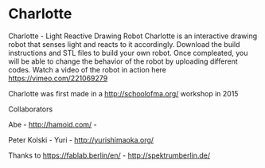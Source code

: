 # Charlotte
Charlotte - Light Reactive Drawing Robot
Charlotte is an interactive drawing robot that senses light and reacts to it accordingly.
Download the build instructions and STL files to build your own robot. Once compleated, you will be able to change the behavior
of the robot by uploading different codes. Watch a video of the robot in action here https://vimeo.com/221069279

Charlotte was first made in a http://schoolofma.org/ workshop in 2015

Collaborators 

Abe -  http://hamoid.com/ -

Peter Kolski - Yuri - http://yurishimaoka.org/

Thanks to 
https://fablab.berlin/en/ - 
http://spektrumberlin.de/
